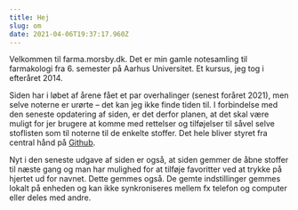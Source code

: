 ```yaml
---
title: Hej
slug: om
date: 2021-04-06T19:37:17.960Z
---
```


Velkommen til farma.morsby.dk. Det er min gamle notesamling til farmakologi
fra 6. semester på Aarhus Universitet. Et kursus, jeg tog i efteråret 2014.

Siden har i løbet af årene fået et par overhalinger (senest foråret 2021), men
selve noterne er urørte – det kan jeg ikke finde tiden til. I forbindelse med
den seneste opdatering af siden, er det derfor planen, at det skal være muligt
for jer brugere at komme med rettelser og tilføjelser til såvel selve stoflisten
som til noterne til de enkelte stoffer. Det hele bliver styret fra central hånd
på [Github](https://github.com/morsby/farma).

Nyt i den seneste udgave af siden er også, at siden gemmer de åbne stoffer til
næste gang og man har mulighed for at tilføje favoritter ved at trykke på
hjertet ud for navnet. Dette gemmes også. De gemte indstillinger gemmes lokalt
på enheden og kan ikke synkroniseres mellem fx telefon og computer eller deles
med andre.
